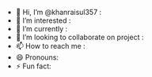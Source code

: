 - 👋 Hi, I’m @khanraisul357 :
- 👀 I’m interested :
- 🌱 I’m currently :
- 💞️ I’m looking to collaborate on project :
- 📫 How to reach me :
- 😄 Pronouns: 
- ⚡ Fun fact: 

<!---
khanraisul357/khanraisul357 is a ✨ special ✨ repository because its `README.md` (this file) appears on your GitHub profile.
You can click the Preview link to take a look at your changes.
--->
